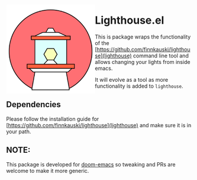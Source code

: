 <p align="left"><img align="left" src="meta/logo.png" width="240px"></p>

# Lighthouse.el

This is package wraps the functionality of the
[https://github.com/finnkauski/lighthouse](lighthouse) command line tool and
allows changing your lights from inside emacs. 

It will evolve as a tool as more functionality is added to `lighthouse`.

## Dependencies

Please follow the installation guide for
[https://github.com/finnkauski/lighthouse](lighthouse) and make sure it is in
your path. 

## NOTE:
This package is developed for
[doom-emacs](https://github.com/hlissner/doom-emacs) so tweaking and PRs are
welcome to make it more generic.

